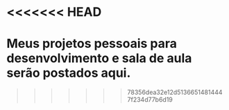 <<<<<<< HEAD
=======
# Meus projetos pessoais para desenvolvimento e sala de aula serão postados aqui.

>>>>>>> 78356dea32e12d51366514814447f234d77b6d19
